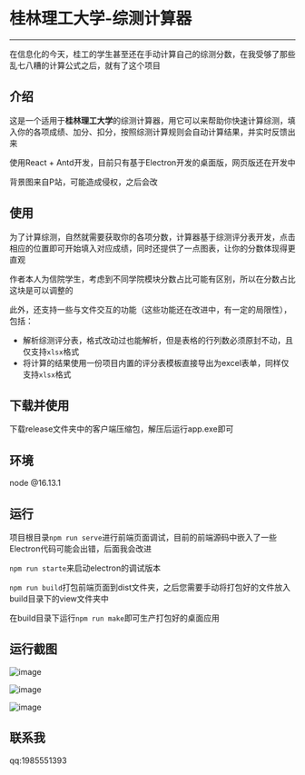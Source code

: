 # 桂林理工大学-综测计算器
---
在信息化的今天，桂工的学生甚至还在手动计算自己的综测分数，在我受够了那些乱七八糟的计算公式之后，就有了这个项目
## 介绍
这是一个适用于**桂林理工大学**的综测计算器，用它可以来帮助你快速计算综测，填入你的各项成绩、加分、扣分，按照综测计算规则会自动计算结果，并实时反馈出来

使用React + Antd开发，目前只有基于Electron开发的桌面版，网页版还在开发中

背景图来自P站，可能造成侵权，之后会改

## 使用
为了计算综测，自然就需要获取你的各项分数，计算器基于综测评分表开发，点击相应的位置即可开始填入对应成绩，同时还提供了一点图表，让你的分数体现得更直观

作者本人为信院学生，考虑到不同学院模块分数占比可能有区别，所以在分数占比这块是可以调整的

此外，还支持一些与文件交互的功能（这些功能还在改进中，有一定的局限性），包括：
+ 解析综测评分表，格式改动过也能解析，但是表格的行列数必须原封不动，且仅支持`xlsx`格式
+ 将计算的结果使用一份项目内置的评分表模板直接导出为excel表单，同样仅支持`xlsx`格式

## 下载并使用

下载release文件夹中的客户端压缩包，解压后运行app.exe即可

## 环境

node @16.13.1

## 运行

项目根目录`npm run serve`进行前端页面调试，目前的前端源码中嵌入了一些Electron代码可能会出错，后面我会改进

`npm run starte`来启动electron的调试版本

`npm run build`打包前端页面到dist文件夹，之后您需要手动将打包好的文件放入build目录下的view文件夹中

在build目录下运行`npm run make`即可生产打包好的桌面应用

## 运行截图
![image](https://user-images.githubusercontent.com/70905899/176999300-c403667c-b754-4b6d-91f2-4abd0b437228.png)

![image](https://user-images.githubusercontent.com/70905899/176999331-daf34382-5e99-4314-8eab-f0f06826887c.png)

![image](https://user-images.githubusercontent.com/70905899/176999340-f110be44-8f72-435b-ae58-b4622744bc45.png)

## 联系我
qq:1985551393
